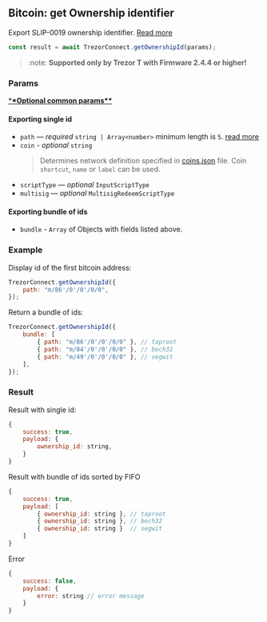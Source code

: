 ## Bitcoin: get Ownership identifier

Export SLIP-0019 ownership identifier. [Read more](https://github.com/satoshilabs/slips/blob/master/slip-0019.md#ownership-identifier)

```javascript
const result = await TrezorConnect.getOwnershipId(params);
```

> :note: **Supported only by Trezor T with Firmware 2.4.4 or higher!**

### Params

[\***\*Optional common params\*\***](commonParams.md)

#### Exporting single id

-   `path` — _required_ `string | Array<number>` minimum length is `5`. [read more](../path.md)
-   `coin` - _optional_ `string`
    > Determines network definition specified in [coins.json](../../../connect-common/files/coins.json) file.
    > Coin `shortcut`, `name` or `label` can be used.
-   `scriptType` — _optional_ `InputScriptType`
-   `multisig` — _optional_ `MultisigRedeemScriptType`

#### Exporting bundle of ids

-   `bundle` - `Array` of Objects with fields listed above.

### Example

Display id of the first bitcoin address:

```javascript
TrezorConnect.getOwnershipId({
    path: "m/86'/0'/0'/0/0",
});
```

Return a bundle of ids:

```javascript
TrezorConnect.getOwnershipId({
    bundle: [
        { path: "m/86'/0'/0'/0/0" }, // taproot
        { path: "m/84'/0'/0'/0/0" }, // bech32
        { path: "m/49'/0'/0'/0/0" }, // segwit
    ],
});
```

### Result

Result with single id:

```javascript
{
    success: true,
    payload: {
        ownership_id: string,
    }
}
```

Result with bundle of ids sorted by FIFO

```javascript
{
    success: true,
    payload: [
        { ownership_id: string }, // taproot
        { ownership_id: string }, // bech32
        { ownership_id: string }  // segwit
    ]
}
```

Error

```javascript
{
    success: false,
    payload: {
        error: string // error message
    }
}
```
